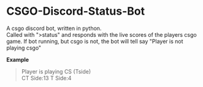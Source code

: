 # CSGO-Discord-Status-Bot

A csgo discord bot, written in python.  
Called with ">status" and responds with the live scores of the players csgo game.
If bot running, but csgo is not, the bot will tell say "Player is not playing csgo"

**Example** 
> Player is playing CS (Tside) \
> CT Side:13            T Side:4
